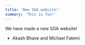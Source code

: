 ```yaml
---
title: 'New SGA website!'
summary: 'This is fun!'
---
```


We have made a new SGA website!
- Akash Bhave and Michael Fatemi